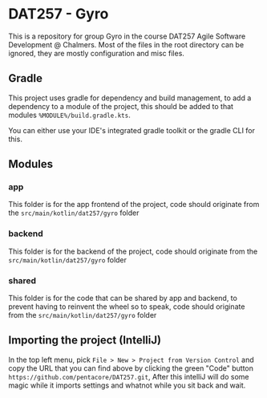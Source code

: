 # DAT257 - Gyro

This is a repository for group Gyro in the course DAT257 Agile Software Development @ Chalmers.
Most of the files in the root directory can be ignored, they are mostly configuration and misc files.

## Gradle
This project uses gradle for dependency and build management, to add a dependency to a module of the project, this should be added to that modules `%MODULE%/build.gradle.kts`.

You can either use your IDE's integrated gradle toolkit or the gradle CLI for this.

## Modules
### app
This folder is for the app frontend of the project, code should originate from the `src/main/kotlin/dat257/gyro` folder

### backend
This folder is for the backend of the project, code should originate from the `src/main/kotlin/dat257/gyro` folder

### shared
This folder is for the code that can be shared by app and backend, to prevent having to reinvent the wheel so to speak, code should originate from the `src/main/kotlin/dat257/gyro` folder

## Importing the project (IntelliJ)
In the top left menu, pick `File > New > Project from Version Control` and copy the URL that you can find above by clicking the green "Code" button `https://github.com/pentacore/DAT257.git`, After this intelliJ will do some magic while it imports settings and whatnot while you sit back and wait.
